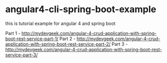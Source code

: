 # angular4-cli-spring-boot-example
this is tutorial example for angular 4 and spring boot

Part 1 - http://mydevgeek.com/angular-4-crud-application-with-spring-boot-rest-service-part-1/
Part 2 - http://mydevgeek.com/angular-4-crud-application-with-spring-boot-rest-service-part-2/
Part 3 - http://mydevgeek.com/angular-4-crud-application-with-spring-boot-rest-service-part-3/
